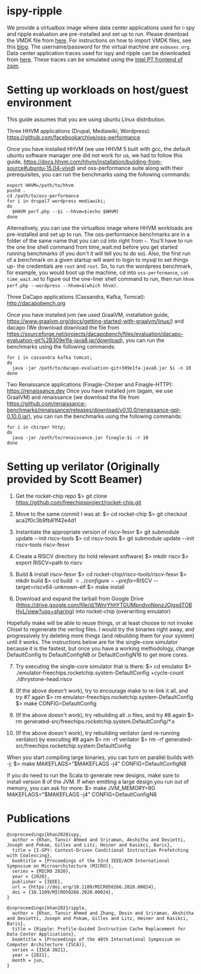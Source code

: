 # ispy-ripple

We provide a virtualbox image where data center applications used for i-spy and ripple evaluation are pre-installed and set up to run. Please download the VMDK file from [here](https://drive.google.com/file/d/1pP85BDT7wm4--o6NUMMwBqBej6CFKBso/view?usp=sharing). For instructions on how to import VMDK files, see this [blog](https://medium.com/riow/how-to-open-a-vmdk-file-in-virtualbox-e1f711deacc4). The username/password for the virtual machine are `osboxes.org`. Data center application traces used for ispy and ripple can be downloaded from [here](https://drive.google.com/file/d/1tN8Jw1TcZ9CrDzDWK0HFUD-nVLhZDW9e/view?usp=sharing). These traces can be simulated using the [Intel PT frontend of zsim](https://github.com/stanford-mast/zsim/tree/memtrace).

# Setting up workloads on host/guest environment

This guide assumes that you are using ubuntu Linux distribution.

Three HHVM applications (Drupal, Mediawiki, Wordpress): https://github.com/facebookarchive/oss-performance

Once you have installed HHVM (we use HHVM 5 built with gcc, the default ubuntu software manager one did not work for us, we had to follow this guide, https://docs.hhvm.com/hhvm/installation/building-from-source#ubuntu-15.04-vivid) and oss-performance suite along with their prerequisites, you can run the benchmarks using the following commands:

```
export HHVM=/path/to/hhvm
pushd .
cd /path/to/oss-performance
for i in drupal7 wordpress mediawiki;
do
  $HHVM perf.php --$i --hhvm=$(echo $HHVM)
done
```

Alternatively, you can use the virtualbox image where HHVM workloads are pre-installed and set up to run. The oss-performance benchmarks are in a folder of the same name that you can cd into right from `~`. You'll have to run the one line shell command from time_wait.md before you get started running benchmarks (if you don't it will tell you to do so). Also, the first run of a benchmark on a given startup will want to login to mysql to set things up- the credentials are `root` and `root`. So, to run the wordpress benchmark, for example, you would boot up the machine, cd into `oss-performance`, `cat time_wait.md` to figure out the one-liner shell command to run, then run `hhvm perf.php --wordpress --hhvm=$(which hhvm)`.

Three DaCapo applications (Cassandra, Kafka, Tomcat): http://dacapobench.org

Once you have installed jvm (we used GraalVM, installation guide, https://www.graalvm.org/docs/getting-started-with-graalvm/linux/) and dacapo (We download download the file from https://sourceforge.net/projects/dacapobench/files/evaluation/dacapo-evaluation-git%2B309e1fa-java8.jar/download), you can run the benchmarks using the following commands:

```
for i in cassandra kafka tomcat;
do
  java -jar /path/to/dacapo-evaluation-git+309e1fa-java8.jar $i -n 10
done
```

Two Renaissance applications (Finagle-Chirper and Finagle-HTTP): https://renaissance.dev
Once you have installed jvm (again, we use GraalVM) and renaissance (we download the file from https://github.com/renaissance-benchmarks/renaissance/releases/download/v0.10.0/renaissance-gpl-0.10.0.jar), you can run the benchmarks using the following commands:

```
for i in chirper http;
do
  java -jar /path/to/renaissance.jar finagle-$i -r 10
done
```

# Setting up verilator (Originally provided by Scott Beamer)

1) Get the rocket-chip repo
$> git clone https://github.com/freechipsproject/rocket-chip.git

2) Move to the same commit I was at:
$> cd rocket-chip
$> git checkout aca2f0c3b9fb81f42e4d1

3) Instantiate the appropriate version of riscv-fesvr
$> git submodule update --init riscv-tools
$> cd riscv-tools
$> git submodule update --init riscv-tools riscv-fesvr

4) Create a RISCV directory (to hold relevant software)
$> mkdir riscv
$> export RISCV=path to riscv

5) Build & install riscv-fesvr
$> cd rocket-chip/riscv-tools/riscv-fesvr
$> mkdir build
$> cd build
$> ../configure --prefix=$RISCV --target=riscv64-unknown-elf
$> make install

6) Download and expand the tarball from Google Drive (https://drive.google.com/file/d/1WnrYhhYTGUMpndvoNpnzJOjgxdTOBHyL/view?usp=sharing) into rocket-chip (overwriting emulator)

Hopefully make will be able to reuse things, or at least choose to not invoke Chisel to regenerate the verilog files. I would try the binaries right away, and progressively try deleting more things (and rebuilding them for your system) until it works. The instructions below are for the single-core simulator because it is the fastest, but once you have a working methodology, change DefaultConfig to DefaultConfigN8 or DefaultConfigN16 to get more cores.

7) Try executing the single-core simulator that is there:
 $> cd emulator
$> ./emulator-freechips.rocketchip.system-DefaultConfig +cycle-count ./dhrystone-head.riscv

8) (If the above doesn't work), try to encourage make to re-link it all, and try #7 again
 $> rm emulator-freechips.rocketchip.system-DefaultConfig
 $> make CONFIG=DefaultConfig

9) (If the above doesn't work), try rebuilding all .o files, and try #8 again
 $> rm generated-src/freechips.rocketchip.system.DefaultConfig/*.o

10) (If the above doesn't work), try rebuilding verilator (and re-running verilator) by executing #8 again
 $> rm -rf verilator
 $> rm -rf generated-src/freechips.rocketchip.system.DefaultConfig

 When you start compiling large binaries, you can turn on parallel builds with -j:
 $> make MAKEFLAGS="$MAKEFLAGS -j4" CONFIG=DefaultConfigN8

 If you do need to run the Scala to generate new designs, make sure to install version 8 of the JVM. If when emitting a large design you run out of memory, you can ask for more:
 $> make JVM_MEMORY=8G MAKEFLAGS="$MAKEFLAGS -j4" CONFIG=DefaultConfigN8


# Publications

```
@inproceedings{khan2020ispy,
  author = {Khan, Tanvir Ahmed and Sriraman, Akshitha and Devietti, Joseph and Pokam, Gilles and Litz, Heiner and Kasikci, Baris},
  title = {I-SPY: Context-Driven Conditional Instruction Prefetching with Coalescing},
  booktitle = {Proceedings of the 53rd IEEE/ACM International Symposium on Microarchitecture (MICRO)},
  series = {MICRO 2020},
  year = {2020},
  publisher = {IEEE},
  url = {https://doi.org/10.1109/MICRO50266.2020.00024},
  doi = {10.1109/MICRO50266.2020.00024},
}

@inproceedings{khan2021ripple,
  author = {Khan, Tanvir Ahmed and Zhang, Dexin and Sriraman, Akshitha and Devietti, Joseph and Pokam, Gilles and Litz, Heiner and Kasikci, Baris},
  title = {Ripple: Profile-Guided Instruction Cache Replacement for Data Center Applications},
  booktitle = {Proceedings of the 48th International Symposium on Computer Architecture (ISCA)},
  series = {ISCA 2021},
  year = {2021},
  month = jun,
}
```
